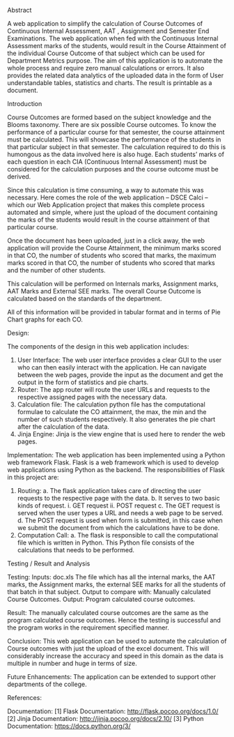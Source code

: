 Abstract

A web application to simplify the calculation of Course Outcomes of Continuous Internal Assessment, AAT , Assignment and Semester End Examinations. The web application when fed with the Continuous Internal Assessment marks of the students, would result in the Course Attainment of the individual Course Outcome of that subject which can be used for Department Metrics purpose. The aim of this application is to automate the whole process and require zero manual calculations or errors. It also provides the related data analytics of the uploaded data in the form of User understandable tables, statistics and charts. The result is printable as a document.


Introduction

Course Outcomes are formed based on the subject knowledge and the Blooms taxonomy. There are six possible Course outcomes. To know the performance of a particular course for that semester, the course attainment must be calculated. This will showcase the performance of the students in that particular subject in that semester. The calculation required to do this is humongous as the data involved here is also huge. Each students’ marks of each question in each CIA (Continuous Internal Assessment) must be considered for the calculation purposes and the course outcome must be derived.

Since this calculation is time consuming, a way to automate this was necessary. Here comes the role of the web application – DSCE Calci – which our Web Application project that makes this complete process automated and simple, where just the upload of the document containing the marks of the students would result in the course attainment of that particular course. 

Once the document has been uploaded, just in a click away, the web application will provide the Course Attainment, the minimum marks scored in that CO, the number of students who scored that marks, the maximum marks scored in that CO, the number of students who scored that marks and the number of other students.

This calculation will be performed on Internals marks, Assignment marks, AAT Marks and External SEE marks. The overall Course Outcome is calculated based on the standards of the department.

All of this information will be provided in tabular format and in terms of Pie Chart graphs for each CO.


Design:
 
The components of the design in this web application includes:
1.	User Interface:  The web user interface provides a clear GUI to the user who can then easily interact with the application. He can navigate between the web pages, provide the input as the document and get the output in the form of statistics and pie charts.
2.	Router: The app router will route the user URLs and requests to the respective assigned pages with the necessary data.
3.	Calculation file: The calculation python file has the computational formulae to calculate the CO attainment, the max, the min and the number of such students respectively. It also generates the pie chart after the calculation of the data.
4.	Jinja Engine: Jinja is the view engine that is used here to render the web pages.





Implementation:
The web application has been implemented using a Python web framework Flask. Flask is a web framework which is used to develop web applications using Python as the backend.
The responsibilities of Flask in this project are:
1.	Routing: 
a.	The flask application takes care of directing the user requests to the respective page with the data. 
b.	It serves to two basic kinds of request.
i.	GET request
ii.	POST request
c.	The GET request is served when the user types a URL and needs a web page to be served.
d.	The POST request is used when form is submitted, in this case when we submit the document from which the calculations have to be done.
2.	Computation Call:
a.	The flask is responsible to call the computational file which is written in Python. This Python file consists of the calculations that needs to be performed.









Testing / Result and Analysis

Testing: 
	Inputs: doc.xls 
		   The file which has all the internal marks, the AAT marks, the Assignment marks, the external SEE marks for all the students of that batch in that subject.
	Output to compare with: Manually calculated Course Outcomes.
	Output: Program calculated course outcomes.

Result:
	The manually calculated course outcomes are the same as the program calculated course outcomes.
Hence the testing is successful and the program works in the requirement specified manner.









Conclusion:
 	This web application can be used to automate the calculation of Course outcomes with just the upload of the excel document. This will considerably increase the accuracy and speed in this domain as the data is multiple in number and huge in terms of size.

Future Enhancements:
	The application can be extended to support other departments of the college.














References:

Documentation:
         [1] Flask Documentation: http://flask.pocoo.org/docs/1.0/
[2] Jinja Documentation: http://jinja.pocoo.org/docs/2.10/
[3] Python Documentation: https://docs.python.org/3/
